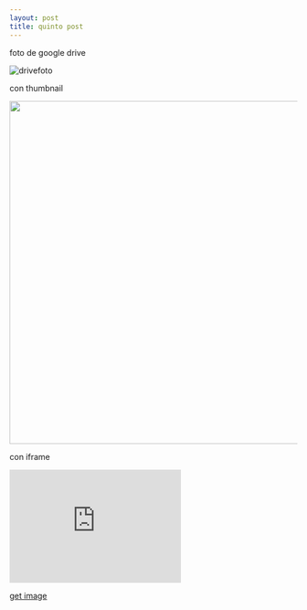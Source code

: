 ```yaml
---
layout: post
title: quinto post
---
```


foto de google drive

![drivefoto](https://drive.google.com/uc?id=1eABs9ZayMy069BbxlIgzYepElWBCWD1q)

con thumbnail

<img src="https://drive.google.com/thumbnail?id=1eABs9ZayMy069BbxlIgzYepElWBCWD1q"  width="600">

con iframe

<iframe frameborder="0" scrolling="no" width="300" height="198"
   src="https://drive.google.com/uc?id=1eABs9ZayMy069BbxlIgzYepElWBCWD1q" name="imgbox" id="imgbox">
</iframe>

<a href="https://drive.google.com/uc?id=1eABs9ZayMy069BbxlIgzYepElWBCWD1q" target="imgbox">get image</a><br />
